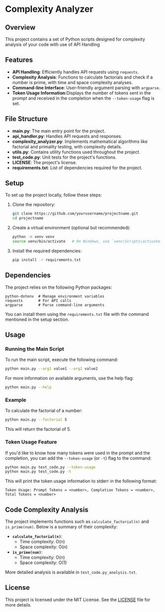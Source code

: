 # Complexity Analyzer

## Overview

This project contains a set of Python scripts designed for complexity analysis of your code with use of API Handling

## Features

- **API Handling**: Efficiently handles API requests using `requests`.
- **Complexity Analysis**: Functions to calculate factorials and check if a number is prime, with time and space complexity analyses.
- **Command-line Interface**: User-friendly argument parsing with `argparse`.
- **Token Usage Information**:Displays the number of tokens sent in the prompt and received in the completion when the `--token-usage` flag is set.

## File Structure

- **main.py**: The main entry point for the project.
- **api_handler.py**: Handles API requests and responses.
- **complexity_analyzer.py**: Implements mathematical algorithms like factorial and primality testing, with complexity details.
- **utils.py**: Contains utility functions used throughout the project.
- **test_code.py**: Unit tests for the project's functions.
- **LICENSE**: The project's license.
- **requirements.txt**: List of dependencies required for the project.

## Setup

To set up the project locally, follow these steps:

1. Clone the repository:

   ```bash
   git clone https://github.com/yourusername/projectname.git
   cd projectname
   ```

2. Create a virtual environment (optional but recommended):

   ```bash
   python -m venv venv
   source venv/bin/activate   # On Windows, use `venv\Scripts\activate`
   ```

3. Install the required dependencies:
   ```bash
   pip install -r requirements.txt
   ```

## Dependencies

The project relies on the following Python packages:

```text
python-dotenv  # Manage environment variables
requests       # For API calls
argparse       # Parse command-line arguments
```

You can install them using the `requirements.txt` file with the command mentioned in the setup section.

## Usage

### Running the Main Script

To run the main script, execute the following command:

```bash
python main.py --arg1 value1 --arg2 value2
```

For more information on available arguments, use the help flag:

```bash
python main.py --help
```

### Example

To calculate the factorial of a number:

```bash
python main.py --factorial 5
```

This will return the factorial of 5.

### Token Usage Feature

If you'd like to know how many tokens were used in the prompt and the completion, you can add the `--token-usage` (or `-t`) flag to the command:

```bash
python main.py test_code.py --token-usage
python main.py test_code.py -t
```

This will print the token usage information to stderr in the following format:

```text
Token Usage: Prompt Tokens = <number>, Completion Tokens = <number>, Total Tokens = <number>
```

## Code Complexity Analysis

The project implements functions such as `calculate_factorial(n)` and `is_prime(num)`. Below is a summary of their complexity:

- **`calculate_factorial(n)`**:
  - Time complexity: O(n)
  - Space complexity: O(n)
- **`is_prime(num)`**:
  - Time complexity: O(n)
  - Space complexity: O(1)

More detailed analysis is available in `test_code.py_analysis.txt`.

## License

This project is licensed under the MIT License. See the [LICENSE](LICENSE) file for more details.
